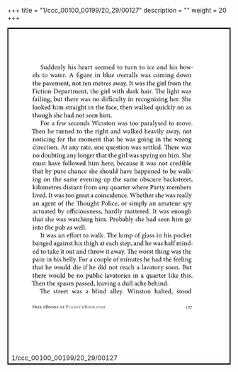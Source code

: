 +++
title = "1/ccc_00100_00199/20_29/00127"
description = ""
weight = 20
+++

<table style="border:2px solid black;max-width:800px;max-height:800px;" 
><tr><td>
<img class="center-fit-jpg"
src="/jpg_/out_jpg_1984__127.jpg">
1/ccc_00100_00199/20_29/00127
</img></td></tr></table>
